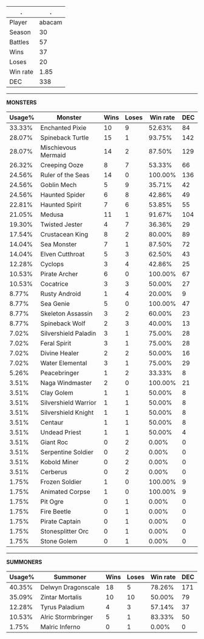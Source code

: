 .|.
|-|-
Player|abacam
Season|30
Battles|57
Wins|37
Loses|20
Win rate|1.85
DEC|338

---
**MONSTERS**

Usage%|Monster|Wins|Loses|Win rate|DEC|
-|-|-|-|-|-|
33.33%|Enchanted Pixie|10|9|52.63%|84|
28.07%|Spineback Turtle|15|1|93.75%|142|
28.07%|Mischievous Mermaid|14|2|87.50%|129|
26.32%|Creeping Ooze|8|7|53.33%|66|
24.56%|Ruler of the Seas|14|0|100.00%|136|
24.56%|Goblin Mech|5|9|35.71%|42|
24.56%|Haunted Spider|6|8|42.86%|49|
22.81%|Haunted Spirit|7|6|53.85%|55|
21.05%|Medusa|11|1|91.67%|104|
19.30%|Twisted Jester|4|7|36.36%|29|
17.54%|Crustacean King|8|2|80.00%|89|
14.04%|Sea Monster|7|1|87.50%|72|
14.04%|Elven Cutthroat|5|3|62.50%|43|
12.28%|Cyclops|3|4|42.86%|25|
10.53%|Pirate Archer|6|0|100.00%|67|
10.53%|Cocatrice|3|3|50.00%|27|
8.77%|Rusty Android|1|4|20.00%|9|
8.77%|Sea Genie|5|0|100.00%|47|
8.77%|Skeleton Assassin|3|2|60.00%|23|
8.77%|Spineback Wolf|2|3|40.00%|13|
7.02%|Silvershield Paladin|3|1|75.00%|28|
7.02%|Feral Spirit|3|1|75.00%|28|
7.02%|Divine Healer|2|2|50.00%|16|
7.02%|Water Elemental|3|1|75.00%|29|
5.26%|Peacebringer|1|2|33.33%|8|
3.51%|Naga Windmaster|2|0|100.00%|21|
3.51%|Clay Golem|1|1|50.00%|8|
3.51%|Silvershield Warrior|1|1|50.00%|8|
3.51%|Silvershield Knight|1|1|50.00%|8|
3.51%|Centaur|1|1|50.00%|8|
3.51%|Undead Priest|1|1|50.00%|4|
3.51%|Giant Roc|0|2|0.00%|0|
3.51%|Serpentine Soldier|0|2|0.00%|0|
3.51%|Kobold Miner|0|2|0.00%|0|
3.51%|Cerberus|0|2|0.00%|0|
1.75%|Frozen Soldier|1|0|100.00%|9|
1.75%|Animated Corpse|1|0|100.00%|9|
1.75%|Pit Ogre|0|1|0.00%|0|
1.75%|Fire Beetle|0|1|0.00%|0|
1.75%|Pirate Captain|0|1|0.00%|0|
1.75%|Stonesplitter Orc|0|1|0.00%|0|
1.75%|Stone Golem|0|1|0.00%|0|

---
**SUMMONERS**

Usage%|Summoner|Wins|Loses|Win rate|DEC|
-|-|-|-|-|-|
40.35%|Delwyn Dragonscale|18|5|78.26%|171|
35.09%|Zintar Mortalis|10|10|50.00%|79|
12.28%|Tyrus Paladium|4|3|57.14%|37|
10.53%|Alric Stormbringer|5|1|83.33%|50|
1.75%|Malric Inferno|0|1|0.00%|0|
